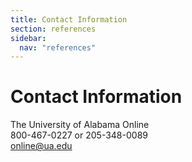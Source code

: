 ```yaml
---
title: Contact Information
section: references
sidebar:
  nav: "references"
---
```

# Contact Information

The University of Alabama Online  
800-467-0227 or 205-348-0089  
online@ua.edu

